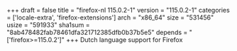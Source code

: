 +++
draft = false
title = "firefox-nl 115.0.2-1"
version = "115.0.2-1"
categories = ['locale-extra', 'firefox-extensions']
arch = "x86_64"
size = "531456"
usize = "591933"
sha1sum = "8ab478482fab78461dfa321712385dfb0b37b5e5"
depends = "['firefox>=115.0.2']"
+++
Dutch language support for Firefox